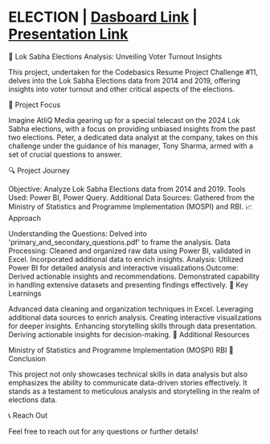 # ELECTION | [Dasboard Link](https://app.powerbi.com/view?r=eyJrIjoiNzdlMjZiM2ItY2JiZS00MzVhLTg5MjEtYzI1Y2JlN2U1YzU2IiwidCI6ImMzZTI1MGExLTVkYzAtNGFlMS04MDNkLTgwN2FlZjE2YjM4MyJ9](https://app.powerbi.com/view?r=eyJrIjoiYTI0ZDYzNWUtOGM4Yi00NDkwLWFiOWItNmZkMjAyMjc5ZmZkIiwidCI6ImMzZTI1MGExLTVkYzAtNGFlMS04MDNkLTgwN2FlZjE2YjM4MyJ9&pageName=eccba23dbfcf80dffeff)) | [Presentation Link](https://github.com/Basakrana/Good-Cab/blob/main/good%20cab.pdf)


🚀 Lok Sabha Elections Analysis: Unveiling Voter Turnout Insights

This project, undertaken for the Codebasics Resume Project Challenge #11, delves into the Lok Sabha Elections data from 2014 and 2019, offering insights into voter turnout and other critical aspects of the elections.

🎯 Project Focus

Imagine AtliQ Media gearing up for a special telecast on the 2024 Lok Sabha elections, with a focus on providing unbiased insights from the past two elections. Peter, a dedicated data analyst at the company, takes on this challenge under the guidance of his manager, Tony Sharma, armed with a set of crucial questions to answer.

🔍 Project Journey

Objective: Analyze Lok Sabha Elections data from 2014 and 2019. Tools Used: Power BI, Power Query. Additional Data Sources: Gathered from the Ministry of Statistics and Programme Implementation (MOSPI) and RBI. 📈 Approach

Understanding the Questions: Delved into 'primary_and_secondary_questions.pdf' to frame the analysis. Data Processing: Cleaned and organized raw data using Power BI, validated in Excel. Incorporated additional data to enrich insights. Analysis: Utilized Power BI for detailed analysis and interactive visualizations.Outcome: Derived actionable insights and recommendations. Demonstrated capability in handling extensive datasets and presenting findings effectively. 🧠 Key Learnings

Advanced data cleaning and organization techniques in Excel. Leveraging additional data sources to enrich analysis. Creating interactive visualizations for deeper insights. Enhancing storytelling skills through data presentation. Deriving actionable insights for decision-making. 🔗 Additional Resources

Ministry of Statistics and Programme Implementation (MOSPI) RBI 🔑 Conclusion

This project not only showcases technical skills in data analysis but also emphasizes the ability to communicate data-driven stories effectively. It stands as a testament to meticulous analysis and storytelling in the realm of elections data.

📞 Reach Out

Feel free to reach out for any questions or further details!
